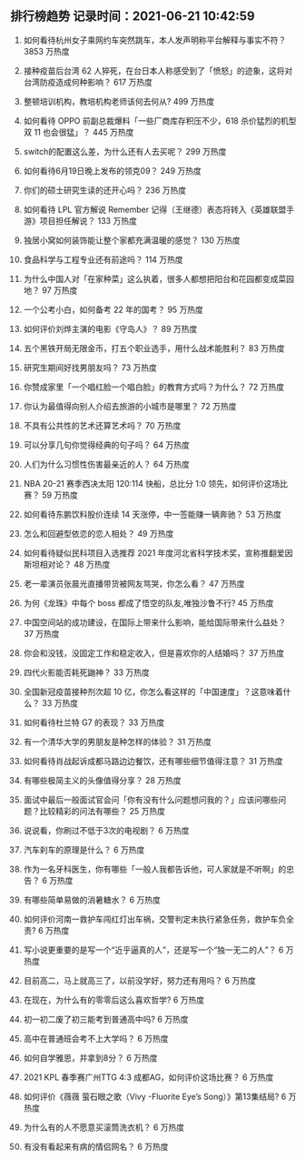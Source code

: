 
## 排行榜趋势 记录时间：2021-06-21 10:42:59
  
  1. 如何看待杭州女子乘网约车突然跳车，本人发声明称平台解释与事实不符？ 3853 万热度
    
  2. 接种疫苗后台湾 62 人猝死，在台日本人称感受到了「愤怒」的迹象，这将对台湾防疫造成何种影响？ 617 万热度
    
  3. 整顿培训机构，教培机构老师该何去何从? 499 万热度
    
  4. 如何看待 OPPO 前副总裁爆料「一些厂商库存积压不少，618 杀价猛烈的机型双 11 也会很猛」？ 445 万热度
    
  5. switch的配置这么差，为什么还有人去买呢？ 299 万热度
    
  6. 如何看待6月19日晚上发布的领克09？ 249 万热度
    
  7. 你们的硕士研究生读的还开心吗？ 236 万热度
    
  8. 如何看待 LPL 官方解说 Remember 记得（王继德）表态将转入《英雄联盟手游》项目担任解说？ 133 万热度
    
  9. 独居小窝如何装饰能让整个家都充满温暖的感觉？ 130 万热度
    
  10. 食品科学与工程专业还有前途吗？ 114 万热度
    
  11. 为什么中国人对「在家种菜」这么执着，很多人都想把阳台和花园都变成菜园地？ 97 万热度
    
  12. 一个公考小白，如何备考 22 年的国考？ 95 万热度
    
  13. 如何评价刘烨主演的电影《守岛人》？ 89 万热度
    
  14. 五个黑铁开局无限金币，打五个职业选手，用什么战术能胜利？ 83 万热度
    
  15. 研究生期间好找男朋友吗？ 73 万热度
    
  16. 你赞成家里「一个唱红脸一个唱白脸」的教育方式吗？为什么？ 72 万热度
    
  17. 你认为最值得向别人介绍去旅游的小城市是哪里？ 72 万热度
    
  18. 不具有公共性的艺术还算艺术吗？ 70 万热度
    
  19. 可以分享几句你觉得经典的句子吗？ 64 万热度
    
  20. 人们为什么习惯性伤害最亲近的人？ 64 万热度
    
  21. NBA 20-21 赛季西决太阳 120:114 快船，总比分 1:0 领先，如何评价这场比赛？ 59 万热度
    
  22. 如何看待东鹏饮料股价连续 14 天涨停，中一签能赚一辆奔驰？ 53 万热度
    
  23. 怎么和回避型依恋的恋人相处？ 49 万热度
    
  24. 如何看待疑似民科项目入选推荐 2021 年度河北省科学技术奖，宣称推翻爱因斯坦相对论？ 48 万热度
    
  25. 老一辈演员张晨光直播带货被网友骂哭，你怎么看？ 47 万热度
    
  26. 为何《龙珠》中每个 boss 都成了悟空的队友,唯独沙鲁不行? 45 万热度
    
  27. 中国空间站的成功建设，在国际上带来什么影响，能给国际带来什么益处？ 37 万热度
    
  28. 你会和没钱，没固定工作和稳定收入，但是喜欢你的人结婚吗？ 37 万热度
    
  29. 四代火影能否耗死鼬神？ 33 万热度
    
  30. 全国新冠疫苗接种剂次超 10 亿，你怎么看这样的「中国速度」？这意味着什么？ 33 万热度
    
  31. 如何看待杜兰特 G7 的表现？ 33 万热度
    
  32. 有一个清华大学的男朋友是种怎样的体验？ 31 万热度
    
  33. 如何看待肖战起诉成都马路边边餐饮，还有哪些细节值得注意？ 31 万热度
    
  34. 有哪些极简主义的头像值得分享？ 28 万热度
    
  35. 面试中最后一般面试官会问「你有没有什么问题想问我的？」应该问哪些问题？比较精彩的问法有哪些？ 25 万热度
    
  36. 说说看，你刷过不低于3次的电视剧？ 6 万热度
    
  37. 汽车刹车的原理是什么？ 6 万热度
    
  38. 作为一名牙科医生，你有哪些「一般人我都告诉他，可人家就是不听啊」的忠告？ 6 万热度
    
  39. 有哪些简单易做的消暑糖水？ 6 万热度
    
  40. 如何评价河南一救护车闯红灯出车祸，交警判定未执行紧急任务，救护车负全责? 6 万热度
    
  41. 写小说更重要的是写一个“近乎逼真的人”，还是写一个“独一无二的人”？ 6 万热度
    
  42. 目前高二，马上就高三了，以前没学好，努力还有用吗？ 6 万热度
    
  43. 在现在，为什么有的零零后这么喜欢哲学? 6 万热度
    
  44. 初一初二废了初三能考到普通高中吗? 6 万热度
    
  45. 高中在普通班会考不上大学吗？ 6 万热度
    
  46. 如何自学雅思，并拿到8分？ 6 万热度
    
  47. 2021 KPL 春季赛广州TTG 4:3 成都AG，如何评价这场比赛？ 6 万热度
    
  48. 如何评价《薇薇 萤石眼之歌（Vivy -Fluorite Eye’s Song）》第13集结局? 6 万热度
    
  49. 为什么有的人不愿意买滚筒洗衣机？ 6 万热度
    
  50. 有没有看起来有病的情侣网名？ 6 万热度
    
